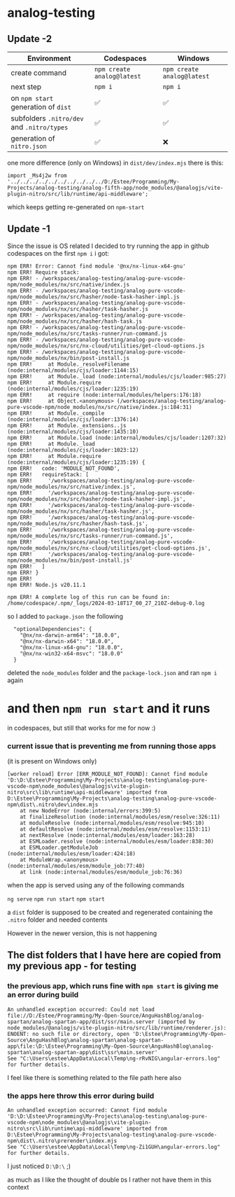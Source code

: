 # analog-testing

## Update -2

| Environment | Codespaces               | Windows                  |
|-------------|--------------------------|--------------------------|
| create command | `npm create analog@latest` | `npm create analog@latest` |
| next step | `npm i` | `npm i` |
| on `npm start` generation of `dist` | ✅ | ✅ |
| subfolders `.nitro/dev` and `.nitro/types` | ✅ | ✅ | 
| generation of `nitro.json` | ✅ | ❌ |

one more difference (only on Windows) in `dist/dev/index.mjs` there is this:

```
import _Ms4j2w from '../../../../../../../../../../D:/Estee/Programming/My-Projects/analog-testing/analog-fifth-app/node_modules/@analogjs/vite-plugin-nitro/src/lib/runtime/api-middleware';
```
which keeps getting re-generated on `npm-start` 

## Update -1

Since the issue is OS related I decided to try running the app in github codespaces
on the first `npm i` i got: 

```
npm ERR! Error: Cannot find module '@nx/nx-linux-x64-gnu'
npm ERR! Require stack:
npm ERR! - /workspaces/analog-testing/analog-pure-vscode-npm/node_modules/nx/src/native/index.js
npm ERR! - /workspaces/analog-testing/analog-pure-vscode-npm/node_modules/nx/src/hasher/node-task-hasher-impl.js
npm ERR! - /workspaces/analog-testing/analog-pure-vscode-npm/node_modules/nx/src/hasher/task-hasher.js
npm ERR! - /workspaces/analog-testing/analog-pure-vscode-npm/node_modules/nx/src/hasher/hash-task.js
npm ERR! - /workspaces/analog-testing/analog-pure-vscode-npm/node_modules/nx/src/tasks-runner/run-command.js
npm ERR! - /workspaces/analog-testing/analog-pure-vscode-npm/node_modules/nx/src/nx-cloud/utilities/get-cloud-options.js
npm ERR! - /workspaces/analog-testing/analog-pure-vscode-npm/node_modules/nx/bin/post-install.js
npm ERR!     at Module._resolveFilename (node:internal/modules/cjs/loader:1144:15)
npm ERR!     at Module._load (node:internal/modules/cjs/loader:985:27)
npm ERR!     at Module.require (node:internal/modules/cjs/loader:1235:19)
npm ERR!     at require (node:internal/modules/helpers:176:18)
npm ERR!     at Object.<anonymous> (/workspaces/analog-testing/analog-pure-vscode-npm/node_modules/nx/src/native/index.js:184:31)
npm ERR!     at Module._compile (node:internal/modules/cjs/loader:1376:14)
npm ERR!     at Module._extensions..js (node:internal/modules/cjs/loader:1435:10)
npm ERR!     at Module.load (node:internal/modules/cjs/loader:1207:32)
npm ERR!     at Module._load (node:internal/modules/cjs/loader:1023:12)
npm ERR!     at Module.require (node:internal/modules/cjs/loader:1235:19) {
npm ERR!   code: 'MODULE_NOT_FOUND',
npm ERR!   requireStack: [
npm ERR!     '/workspaces/analog-testing/analog-pure-vscode-npm/node_modules/nx/src/native/index.js',
npm ERR!     '/workspaces/analog-testing/analog-pure-vscode-npm/node_modules/nx/src/hasher/node-task-hasher-impl.js',
npm ERR!     '/workspaces/analog-testing/analog-pure-vscode-npm/node_modules/nx/src/hasher/task-hasher.js',
npm ERR!     '/workspaces/analog-testing/analog-pure-vscode-npm/node_modules/nx/src/hasher/hash-task.js',
npm ERR!     '/workspaces/analog-testing/analog-pure-vscode-npm/node_modules/nx/src/tasks-runner/run-command.js',
npm ERR!     '/workspaces/analog-testing/analog-pure-vscode-npm/node_modules/nx/src/nx-cloud/utilities/get-cloud-options.js',
npm ERR!     '/workspaces/analog-testing/analog-pure-vscode-npm/node_modules/nx/bin/post-install.js'
npm ERR!   ]
npm ERR! }
npm ERR! 
npm ERR! Node.js v20.11.1

npm ERR! A complete log of this run can be found in: /home/codespace/.npm/_logs/2024-03-18T17_00_27_210Z-debug-0.log
```

so I added to `package.json` the following 

```
  "optionalDependencies": {
    "@nx/nx-darwin-arm64": "18.0.0",
    "@nx/nx-darwin-x64": "18.0.0",
    "@nx/nx-linux-x64-gnu": "18.0.0",
    "@nx/nx-win32-x64-msvc": "18.0.0"
  }

```
deleted the `node_modules` folder and the `package-lock.json` and ran `npm i` again

# and then `npm run start` and it runs 
in codespaces, but still that works for me for now :) 

### current issue that is preventing me from running those apps 

(it is present on Windows only)

```
[worker reload] Error [ERR_MODULE_NOT_FOUND]: Cannot find module 'D:\D:\Estee\Programming\My-Projects\analog-testing\analog-pure-vscode-npm\node_modules\@analogjs\vite-plugin-nitro\src\lib\runtime\api-middleware' imported from D:\Estee\Programming\My-Projects\analog-testing\analog-pure-vscode-npm\dist\.nitro\dev\index.mjs
    at new NodeError (node:internal/errors:399:5)
    at finalizeResolution (node:internal/modules/esm/resolve:326:11)        
    at moduleResolve (node:internal/modules/esm/resolve:945:10)
    at defaultResolve (node:internal/modules/esm/resolve:1153:11)
    at nextResolve (node:internal/modules/esm/loader:163:28)
    at ESMLoader.resolve (node:internal/modules/esm/loader:838:30)
    at ESMLoader.getModuleJob (node:internal/modules/esm/loader:424:18)     
    at ModuleWrap.<anonymous> (node:internal/modules/esm/module_job:77:40)  
    at link (node:internal/modules/esm/module_job:76:36)
```

when the app is served using any of the following commands

`ng serve`
`npm run start`
`npm start`

a `dist` folder is supposed to be created and regenerated containing the `.nitro` folder and needed contents

However in the newer version, this is not happening

## The dist folders that I have here are copied from my previous app - for testing

### the previous app, which runs fine with `npm start` is giving me an error during build

```
An unhandled exception occurred: Could not load file://D:/Estee/Programming/My-Open-Source/AnguHashBlog/analog-spartan/analog-spartan-app/dist/ssr/main.server (imported by node_modules/@analogjs/vite-plugin-nitro/src/lib/runtime/renderer.js): ENOENT: no such file or directory, open 'D:\Estee\Programming\My-Open-Source\AnguHashBlog\analog-spartan\analog-spartan-app\file:\D:\Estee\Programming\My-Open-Source\AnguHashBlog\analog-spartan\analog-spartan-app\dist\ssr\main.server'
See "C:\Users\estee\AppData\Local\Temp\ng-rRvNIG\angular-errors.log" for further details.
```

I feel like there is something related to the file path here also


### the apps here throw this error during build 

```
An unhandled exception occurred: Cannot find module 'D:\D:\Estee\Programming\My-Projects\analog-testing\analog-pure-vscode-npm\node_modules\@analogjs\vite-plugin-nitro\src\lib\runtime\api-middleware' imported from D:\Estee\Programming\My-Projects\analog-testing\analog-pure-vscode-npm\dist\.nitro\prerender\index.mjs
See "C:\Users\estee\AppData\Local\Temp\ng-Zi1GUH\angular-errors.log" for further details.
```

I just noticed `D:\D:\` ;)

as much as I like the thought of double `D`s I rather not have them in this context 

